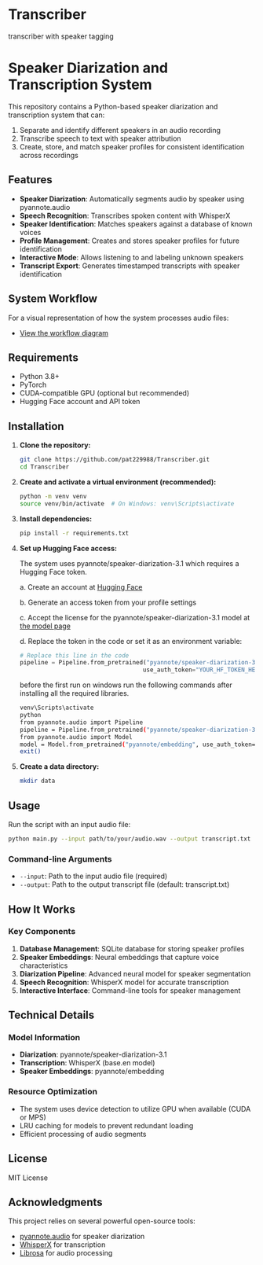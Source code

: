 # Transcriber
transcriber with speaker tagging
# Speaker Diarization and Transcription System

This repository contains a Python-based speaker diarization and transcription system that can:
1. Separate and identify different speakers in an audio recording
2. Transcribe speech to text with speaker attribution
3. Create, store, and match speaker profiles for consistent identification across recordings

## Features

- **Speaker Diarization**: Automatically segments audio by speaker using pyannote.audio
- **Speech Recognition**: Transcribes spoken content with WhisperX
- **Speaker Identification**: Matches speakers against a database of known voices
- **Profile Management**: Creates and stores speaker profiles for future identification
- **Interactive Mode**: Allows listening to and labeling unknown speakers
- **Transcript Export**: Generates timestamped transcripts with speaker identification

## System Workflow

For a visual representation of how the system processes audio files:
- [View the workflow diagram](workflow.md)

## Requirements

- Python 3.8+
- PyTorch
- CUDA-compatible GPU (optional but recommended)
- Hugging Face account and API token

## Installation

1. **Clone the repository:**
   ```bash
   git clone https://github.com/pat229988/Transcriber.git
   cd Transcriber
   ```

2. **Create and activate a virtual environment (recommended):**
   ```bash
   python -m venv venv
   source venv/bin/activate  # On Windows: venv\Scripts\activate
   ```

3. **Install dependencies:**
   ```bash
   pip install -r requirements.txt
   ```

5. **Set up Hugging Face access:**
   
   The system uses pyannote/speaker-diarization-3.1 which requires a Hugging Face token.
   
   a. Create an account at [Hugging Face](https://huggingface.co/)
   
   b. Generate an access token from your profile settings
   
   c. Accept the license for the pyannote/speaker-diarization-3.1 model at [the model page](https://huggingface.co/pyannote/speaker-diarization-3.1)
   
   d. Replace the token in the code or set it as an environment variable:
   ```python
   # Replace this line in the code
   pipeline = Pipeline.from_pretrained("pyannote/speaker-diarization-3.1",
                                      use_auth_token="YOUR_HF_TOKEN_HERE")
   ```

   before the first run on windows run the following commands after installing all the required libraries.
   ```bash
   venv\Scripts\activate
   python
   from pyannote.audio import Pipeline
   pipeline = Pipeline.from_pretrained("pyannote/speaker-diarization-3.1",use_auth_token="YOUR_HF_TOKEN_HERE")
   from pyannote.audio import Model
   model = Model.from_pretrained("pyannote/embedding", use_auth_token="YOUR_ACCESS_TOKEN")
   exit()
   ```


6. **Create a data directory:**
   ```bash
   mkdir data
   ```

## Usage

Run the script with an input audio file:

```bash
python main.py --input path/to/your/audio.wav --output transcript.txt
```

### Command-line Arguments

- `--input`: Path to the input audio file (required)
- `--output`: Path to the output transcript file (default: transcript.txt)

## How It Works

### Key Components

1. **Database Management**: SQLite database for storing speaker profiles
2. **Speaker Embeddings**: Neural embeddings that capture voice characteristics
3. **Diarization Pipeline**: Advanced neural model for speaker segmentation
4. **Speech Recognition**: WhisperX model for accurate transcription
5. **Interactive Interface**: Command-line tools for speaker management

## Technical Details

### Model Information

- **Diarization**: pyannote/speaker-diarization-3.1
- **Transcription**: WhisperX (base.en model)
- **Speaker Embeddings**: pyannote/embedding

### Resource Optimization

- The system uses device detection to utilize GPU when available (CUDA or MPS)
- LRU caching for models to prevent redundant loading
- Efficient processing of audio segments

## License

MIT License

## Acknowledgments

This project relies on several powerful open-source tools:
- [pyannote.audio](https://github.com/pyannote/pyannote-audio) for speaker diarization
- [WhisperX](https://github.com/m-bain/whisperX) for transcription
- [Librosa](https://librosa.org/) for audio processing
